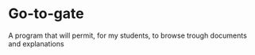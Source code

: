 # Go-to-gate
A program that will permit, for my students, to browse trough documents and explanations
